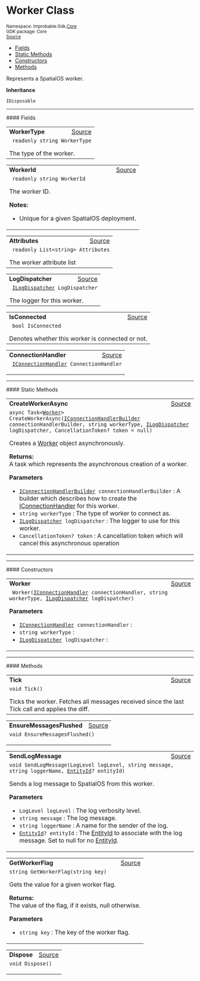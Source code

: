 
# Worker Class
<sup>
Namespace: Improbable.Gdk.<a href="{{urlRoot}}/api/core-index">Core</a><br/>
GDK package: Core<br/>
<a href="https://www.github.com/spatialos/gdk-for-unity/blob/0.2.4/workers/unity/Packages/com.improbable.gdk.core/Worker/Worker.cs/#L12">Source</a>
<style>
a code {
                    padding: 0em 0.25em!important;
}
code {
                    background-color: #ffffff!important;
}
</style>
</sup>
<nav id="pageToc" class="page-toc"><ul><li><a href="#fields">Fields</a>
<li><a href="#static-methods">Static Methods</a>
<li><a href="#constructors">Constructors</a>
<li><a href="#methods">Methods</a>
</ul></nav>

</p>



<p>Represents a SpatialOS worker. </p>



</p>

<b>Inheritance</b>

<code>IDisposable</code>






</p>
<hr style="width:100%; border-top-color:#d8d8d8" />
#### Fields


</p>




<table width="100%">
    <tr>
        <td style="border-right:none"><b>WorkerType</b></td>
        <td style="border-left:none; text-align:right"><a href="https://www.github.com/spatialos/gdk-for-unity/blob/0.2.4/workers/unity/Packages/com.improbable.gdk.core/Worker/Worker.cs/#L17">Source</a></td>
    </tr>
    <tr>
        <td colspan="2">
<code> readonly string WorkerType</code></p>
The type of the worker. 

</td>
    </tr>
</table>


<table width="100%">
    <tr>
        <td style="border-right:none"><b>WorkerId</b></td>
        <td style="border-left:none; text-align:right"><a href="https://www.github.com/spatialos/gdk-for-unity/blob/0.2.4/workers/unity/Packages/com.improbable.gdk.core/Worker/Worker.cs/#L25">Source</a></td>
    </tr>
    <tr>
        <td colspan="2">
<code> readonly string WorkerId</code></p>
The worker ID. 

</p>

<b>Notes:</b>

<ul>
<li>Unique for a given SpatialOS deployment. </li>
</ul>


</td>
    </tr>
</table>


<table width="100%">
    <tr>
        <td style="border-right:none"><b>Attributes</b></td>
        <td style="border-left:none; text-align:right"><a href="https://www.github.com/spatialos/gdk-for-unity/blob/0.2.4/workers/unity/Packages/com.improbable.gdk.core/Worker/Worker.cs/#L30">Source</a></td>
    </tr>
    <tr>
        <td colspan="2">
<code> readonly List&lt;string&gt; Attributes</code></p>
The worker attribute list 

</td>
    </tr>
</table>


<table width="100%">
    <tr>
        <td style="border-right:none"><b>LogDispatcher</b></td>
        <td style="border-left:none; text-align:right"><a href="https://www.github.com/spatialos/gdk-for-unity/blob/0.2.4/workers/unity/Packages/com.improbable.gdk.core/Worker/Worker.cs/#L35">Source</a></td>
    </tr>
    <tr>
        <td colspan="2">
<code> <a href="{{urlRoot}}/api/core/i-log-dispatcher">ILogDispatcher</a> LogDispatcher</code></p>
The logger for this worker. 

</td>
    </tr>
</table>


<table width="100%">
    <tr>
        <td style="border-right:none"><b>IsConnected</b></td>
        <td style="border-left:none; text-align:right"><a href="https://www.github.com/spatialos/gdk-for-unity/blob/0.2.4/workers/unity/Packages/com.improbable.gdk.core/Worker/Worker.cs/#L40">Source</a></td>
    </tr>
    <tr>
        <td colspan="2">
<code> bool IsConnected</code></p>
Denotes whether this worker is connected or not. 

</td>
    </tr>
</table>


<table width="100%">
    <tr>
        <td style="border-right:none"><b>ConnectionHandler</b></td>
        <td style="border-left:none; text-align:right"><a href="https://www.github.com/spatialos/gdk-for-unity/blob/0.2.4/workers/unity/Packages/com.improbable.gdk.core/Worker/Worker.cs/#L42">Source</a></td>
    </tr>
    <tr>
        <td colspan="2">
<code> <a href="{{urlRoot}}/api/core/i-connection-handler">IConnectionHandler</a> ConnectionHandler</code></p>


</td>
    </tr>
</table>






</p>
<hr style="width:100%; border-top-color:#d8d8d8" />
#### Static Methods


</p>




<table width="100%">
    <tr>
        <td style="border-right:none"><b>CreateWorkerAsync</b></td>
        <td style="border-left:none; text-align:right"><a href="https://www.github.com/spatialos/gdk-for-unity/blob/0.2.4/workers/unity/Packages/com.improbable.gdk.core/Worker/Worker.cs/#L75">Source</a></td>
    </tr>
    <tr>
        <td colspan="2">
<code>async Task&lt;<a href="{{urlRoot}}/api/core/worker">Worker</a>&gt; CreateWorkerAsync(<a href="{{urlRoot}}/api/core/i-connection-handler-builder">IConnectionHandlerBuilder</a> connectionHandlerBuilder, string workerType, <a href="{{urlRoot}}/api/core/i-log-dispatcher">ILogDispatcher</a> logDispatcher, CancellationToken? token = null)</code></p>
Creates a <a href="{{urlRoot}}/api/core/worker">Worker</a> object asynchronously. 
</p><b>Returns:</b></br>A task which represents the asynchronous creation of a worker.

</p>

<b>Parameters</b>

<ul>
<li><code><a href="{{urlRoot}}/api/core/i-connection-handler-builder">IConnectionHandlerBuilder</a> connectionHandlerBuilder</code> : A builder which describes how to create the <a href="{{urlRoot}}/api/core/i-connection-handler">IConnectionHandler</a> for this worker. </li>
<li><code>string workerType</code> : The type of worker to connect as.</li>
<li><code><a href="{{urlRoot}}/api/core/i-log-dispatcher">ILogDispatcher</a> logDispatcher</code> : The logger to use for this worker.</li>
<li><code>CancellationToken? token</code> : A cancellation token which will cancel this asynchronous operation</li>
</ul>





</td>
    </tr>
</table>




</p>
<hr style="width:100%; border-top-color:#d8d8d8" />
#### Constructors


</p>




<table width="100%">
    <tr>
        <td style="border-right:none"><b>Worker</b></td>
        <td style="border-left:none; text-align:right"><a href="https://www.github.com/spatialos/gdk-for-unity/blob/0.2.4/workers/unity/Packages/com.improbable.gdk.core/Worker/Worker.cs/#L50">Source</a></td>
    </tr>
    <tr>
        <td colspan="2">
<code> Worker(<a href="{{urlRoot}}/api/core/i-connection-handler">IConnectionHandler</a> connectionHandler, string workerType, <a href="{{urlRoot}}/api/core/i-log-dispatcher">ILogDispatcher</a> logDispatcher)</code></p>



</p>

<b>Parameters</b>

<ul>
<li><code><a href="{{urlRoot}}/api/core/i-connection-handler">IConnectionHandler</a> connectionHandler</code> : </li>
<li><code>string workerType</code> : </li>
<li><code><a href="{{urlRoot}}/api/core/i-log-dispatcher">ILogDispatcher</a> logDispatcher</code> : </li>
</ul>





</td>
    </tr>
</table>




</p>
<hr style="width:100%; border-top-color:#d8d8d8" />
#### Methods


</p>




<table width="100%">
    <tr>
        <td style="border-right:none"><b>Tick</b></td>
        <td style="border-left:none; text-align:right"><a href="https://www.github.com/spatialos/gdk-for-unity/blob/0.2.4/workers/unity/Packages/com.improbable.gdk.core/Worker/Worker.cs/#L86">Source</a></td>
    </tr>
    <tr>
        <td colspan="2">
<code>void Tick()</code></p>
Ticks the worker. Fetches all messages received since the last Tick call and applies the diff. 





</td>
    </tr>
</table>


<table width="100%">
    <tr>
        <td style="border-right:none"><b>EnsureMessagesFlushed</b></td>
        <td style="border-left:none; text-align:right"><a href="https://www.github.com/spatialos/gdk-for-unity/blob/0.2.4/workers/unity/Packages/com.improbable.gdk.core/Worker/Worker.cs/#L92">Source</a></td>
    </tr>
    <tr>
        <td colspan="2">
<code>void EnsureMessagesFlushed()</code></p>






</td>
    </tr>
</table>


<table width="100%">
    <tr>
        <td style="border-right:none"><b>SendLogMessage</b></td>
        <td style="border-left:none; text-align:right"><a href="https://www.github.com/spatialos/gdk-for-unity/blob/0.2.4/workers/unity/Packages/com.improbable.gdk.core/Worker/Worker.cs/#L109">Source</a></td>
    </tr>
    <tr>
        <td colspan="2">
<code>void SendLogMessage(LogLevel logLevel, string message, string loggerName, <a href="{{urlRoot}}/api/core/entity-id">EntityId</a>? entityId)</code></p>
Sends a log message to SpatialOS from this worker. 


</p>

<b>Parameters</b>

<ul>
<li><code>LogLevel logLevel</code> : The log verbosity level.</li>
<li><code>string message</code> : The log message.</li>
<li><code>string loggerName</code> : A name for the sender of the log.</li>
<li><code><a href="{{urlRoot}}/api/core/entity-id">EntityId</a>? entityId</code> : The <a href="{{urlRoot}}/api/core/entity-id">EntityId</a> to associate with the log message. Set to null for no <a href="{{urlRoot}}/api/core/entity-id">EntityId</a>. </li>
</ul>





</td>
    </tr>
</table>


<table width="100%">
    <tr>
        <td style="border-right:none"><b>GetWorkerFlag</b></td>
        <td style="border-left:none; text-align:right"><a href="https://www.github.com/spatialos/gdk-for-unity/blob/0.2.4/workers/unity/Packages/com.improbable.gdk.core/Worker/Worker.cs/#L119">Source</a></td>
    </tr>
    <tr>
        <td colspan="2">
<code>string GetWorkerFlag(string key)</code></p>
Gets the value for a given worker flag. 
</p><b>Returns:</b></br>The value of the flag, if it exists, null otherwise.

</p>

<b>Parameters</b>

<ul>
<li><code>string key</code> : The key of the worker flag.</li>
</ul>





</td>
    </tr>
</table>


<table width="100%">
    <tr>
        <td style="border-right:none"><b>Dispose</b></td>
        <td style="border-left:none; text-align:right"><a href="https://www.github.com/spatialos/gdk-for-unity/blob/0.2.4/workers/unity/Packages/com.improbable.gdk.core/Worker/Worker.cs/#L124">Source</a></td>
    </tr>
    <tr>
        <td colspan="2">
<code>void Dispose()</code></p>






</td>
    </tr>
</table>





